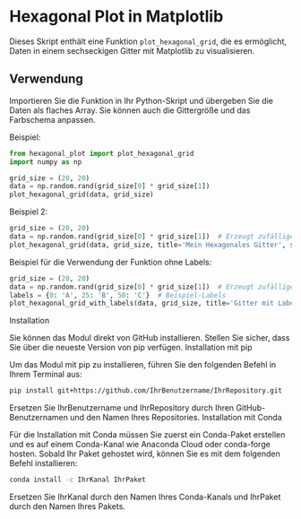 # Hexagonal Plot in Matplotlib

Dieses Skript enthält eine Funktion `plot_hexagonal_grid`, die es ermöglicht, Daten in einem sechseckigen Gitter mit Matplotlib zu visualisieren.

## Verwendung

Importieren Sie die Funktion in Ihr Python-Skript und übergeben Sie die Daten als flaches Array. Sie können auch die Gittergröße und das Farbschema anpassen.

Beispiel:
```python
from hexagonal_plot import plot_hexagonal_grid
import numpy as np

grid_size = (20, 20)
data = np.random.rand(grid_size[0] * grid_size[1])
plot_hexagonal_grid(data, grid_size)
```
Beispiel 2:
```python
grid_size = (20, 20)
data = np.random.rand(grid_size[0] * grid_size[1])  # Erzeugt zufällige Daten für das Gitter
plot_hexagonal_grid(data, grid_size, title='Mein Hexagonales Gitter', show_axes=False)
```


Beispiel für die Verwendung der Funktion ohne Labels:
```python
grid_size = (20, 20)
data = np.random.rand(grid_size[0] * grid_size[1])  # Erzeugt zufällige Daten für das Gitter
labels = {0: 'A', 25: 'B', 50: 'C'}  # Beispiel-Labels
plot_hexagonal_grid_with_labels(data, grid_size, title='Gitter mit Labels', show_axes=False, labels=labels)
```


Installation

Sie können das Modul direkt von GitHub installieren. Stellen Sie sicher, dass Sie über die neueste Version von pip verfügen.
Installation mit pip

Um das Modul mit pip zu installieren, führen Sie den folgenden Befehl in Ihrem Terminal aus:
```bash
pip install git+https://github.com/IhrBenutzername/IhrRepository.git
```
Ersetzen Sie IhrBenutzername und IhrRepository durch Ihren GitHub-Benutzernamen und den Namen Ihres Repositories.
Installation mit Conda

Für die Installation mit Conda müssen Sie zuerst ein Conda-Paket erstellen und es auf einem Conda-Kanal wie Anaconda Cloud oder conda-forge hosten. Sobald Ihr Paket gehostet wird, können Sie es mit dem folgenden Befehl installieren:

```bash
conda install -c IhrKanal IhrPaket
```
Ersetzen Sie IhrKanal durch den Namen Ihres Conda-Kanals und IhrPaket durch den Namen Ihres Pakets.

